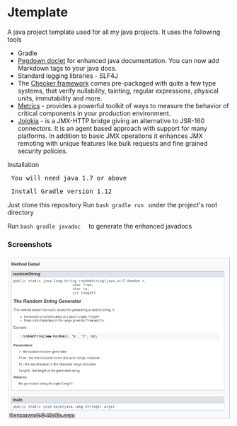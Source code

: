 Jtemplate
=========

A java project template used for all my java projects. It uses the following tools

  * Gradle 
  * [Pegdown doclet](https://github.com/Abnaxos/pegdown-doclet) for enhanced java documentation. You can now add Markdown tags to your java docs.
  * Standard logging libraries - SLF4J
  * The [Checker framework](http://types.cs.washington.edu/checker-framework/) comes pre-packaged with quite a few type systems, that verify nullability, tainting, regular expressions, physical units, immutability and more.
  * [Metrics](http://metrics.codahale.com/) - provides a powerful toolkit of ways to measure the behavior of critical components in your production environment.
  * [Jolokia](http://www.jolokia.org/index.html) - is a JMX-HTTP bridge giving an alternative to JSR-160 connectors. It is an agent based approach with support for many platforms. In addition to basic JMX operations it enhances JMX remoting with unique features like bulk requests and fine grained security policies.
  
Installation

   <pre> You will need java 1.7 or above </pre>
   <pre> Install Gradle version 1.12 </pre>
   
   Just clone this repository
   Run ```
         bash gradle run 
       ``` 
       under the project's root directory
 
   Run ```bash
         gradle javadoc 
       ```
       to generate the enhanced javadocs
  
### Screenshots 
![Alt text](/resources/javadoc-demo.gif "Screenshot of Markdown Enhanced Javadoc")
